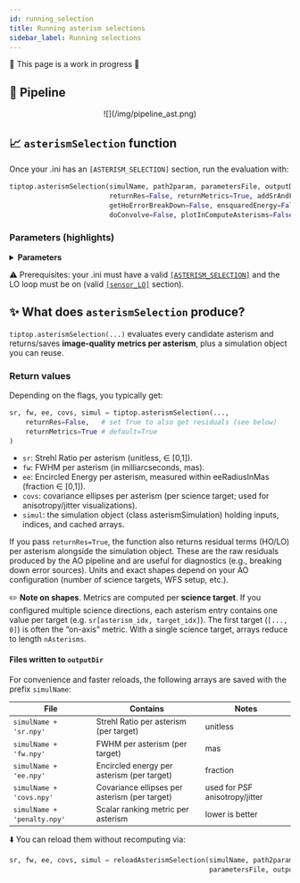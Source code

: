 ```yaml
---
id: running_selection
title: Running asterism selections 
sidebar_label: Running selections 
---
```


<p style={{ fontSize: '1.5rem', fontWeight: 'bold' }}>
🚧 This page is a work in progress 🚧
</p>

## 📑 Pipeline

<p align="center">
![](/img/pipeline_ast.png)
</p>

## 📈 `asterismSelection` function 
Once your .ini has an `[ASTERISM_SELECTION]` section, run the evaluation with:

```python
tiptop.asterismSelection(simulName, path2param, parametersFile, outputDir, outputFile, doPlot=False, 
                         returnRes=False, returnMetrics=True, addSrAndFwhm=True, verbose=False,
                         getHoErrorBreakDown=False, ensquaredEnergy=False, eeRadiusInMas=50, 
                         doConvolve=False, plotInComputeAsterisms=False, progressStatus=False, gpuIndex=0):
```
### Parameters (highlights)

<details>
  <summary><strong> Parameters </strong></summary>
| Parameter | Type | Required | Description |
| :--------------- |:---------------|:---------------|:---------------|
|`simulName` | str | ✓  | Short name used as prefix when saving arrays (e.g. `simulName+'sr.npy'`). | 
|`path2param` | str | ✓ | Path to the parameter file. |
|`parametersFile` | str | ✓ | Name of the parameter file to be used without the extention. |
|`outputDir` | str | ✓ | Path to the folder in which to write the output. |
|`outputFile` | str | ✓ | Base FITS filename if results are saved as images elsewhere in the pipeline. |
|`doPlot` | bool | optional | _Default_: `False`, If you want to see the result in python set this to `True`. |
|`returnRes` | bool | optional | _Default_: `False`, If `True`, return (HO, LO) residuals per asterism and the simulation object. |
|`returnMetrics` | bool | optional |_Default_: `True`, The function will return Strehl Ratio, fwhm, encircled energy within eeRadiusInMas, covariance ellipses and the simulation object, if set to `True`. |
|`addSrAndFwhm` | bool | optional | _Default_: `True`, The function will add in the header of the fits file SR anf FWHM for each PSF. |
|`verbose` | bool | optional | _Default_: `False`, If you want all messages set this to `True`. |
|`getHoErrorBreakDown` | bool | optional | _Default_: `False`, If you want HO error breakdown set this to `True`. |
|`ensquaredEnergy` | float | optional | _Default_: `False`, If you want ensquared energy instead of encircled energy set this to `True`. |
|`eeRadiusInMas` | bool | optional | _Default_: 50, Used together with `returnMetrics`, radius used for the computation of the encirlced energy. |
|`doConvolve` | bool | optional | _Default_: `False`, If you want to use the natural convolution operation set to True. |
|`plotInComputeAsterisms` | bool | optional |  _Default_: `False`, If you want to display asterisms. |
|`progressStatus` | bool | optional |  _Default_: `False`, If you want to display progress status. |
|`gpuIndex` | integer | optional |_Default_: 0, Target GPU index where the simulation will be run. |

</details>

⚠️ Prerequisites: your .ini must have a valid [`[ASTERISM_SELECTION]`](/docs/aquila/parameterfiles.md) and the LO loop must be on (valid [`[sensor_LO]`](/docs/orion/parameterfiles#sensor_LO) section).

## ✨ What does `asterismSelection` produce?

`tiptop.asterismSelection(...)` evaluates every candidate asterism and returns/saves **image-quality metrics per asterism**, plus a simulation object you can reuse.

### Return values
Depending on the flags, you typically get:

```python
sr, fw, ee, covs, simul = tiptop.asterismSelection(...,
    returnRes=False,   # set True to also get residuals (see below)
    returnMetrics=True # default=True
)
```
- `sr`: Strehl Ratio per asterism (unitless, ∈ [0,1]).
- `fw`: FWHM per asterism (in milliarcseconds, mas).
- `ee`: Encircled Energy per asterism, measured within eeRadiusInMas (fraction ∈ [0,1]).
- `covs`: covariance ellipses per asterism (per science target; used for anisotropy/jitter visualizations).
- `simul`: the simulation object (class asterismSimulation) holding inputs, indices, and cached arrays.

If you pass `returnRes=True`, the function also returns residual terms (HO/LO) per asterism alongside the simulation object. These are the raw residuals produced by the AO pipeline and are useful for diagnostics (e.g., breaking down error sources). Units and exact shapes depend on your AO configuration (number of science targets, WFS setup, etc.).

✏️ **Note on shapes**. Metrics are computed per **science target**.
If you configured multiple science directions, each asterism entry contains one value per target (e.g. `sr[asterism_idx, target_idx]`). The first target (`[..., 0]`) is often the “on-axis” metric. With a single science target, arrays reduce to length `nAsterisms`.

#### Files written to `outputDir`

For convenience and faster reloads, the following arrays are saved with the prefix `simulName`:

| File | Contains | Notes |
|---|---|---|
| `simulName + 'sr.npy'` | Strehl Ratio per asterism (per target) | unitless |
| `simulName + 'fw.npy'` | FWHM per asterism (per target) | mas |
| `simulName + 'ee.npy'` | Encircled energy per asterism (per target) | fraction |
| `simulName + 'covs.npy'` | Covariance ellipses per asterism (per target) | used for PSF anisotropy/jitter |
| `simulName + 'penalty.npy'` | Scalar ranking metric per asterism | lower is better |

⬇️ You can reload them without recomputing via:
```python
sr, fw, ee, covs, simul = reloadAsterismSelection(simulName, path2param,
                                                  parametersFile, outputDir, outputFile, ...)
```

<!-- Ranking policy (TIPTOP core): asterisms are ranked by the scalar penalty (jitter), lower is better.
Saved arrays are not sorted; sort them using np.argsort(penalty) (globally) or per field with cumAstSizes.
SR-based fallback is not implemented in TIPTOP; it’s an optional helper you may use in notebooks. -->






<!-- 
## Ordering & indexing 

All arrays (`sr`, `fw`, `ee`, `covs`, `penalty`) share the same asterism ordering:
they are the concatenation of fields, _i.e. field 0 asterisms, then field 1, etc._

Use the simulation object to navigate:

- `simul.nfieldsSizes[f]` → number of asterisms in field f.
- `simul.cumAstSizes` → cumulative counts (length = nFields+1).
- Global asterism index range for field f is: `base = simul.cumAstSizes[f]` → `[base, base + simul.nfieldsSizes[f]]`.

To reconstruct the star indices used by each asterism in a field:
```python
f = 3
simul.selectData(f)  # populates current field indices
local_ast_indices = simul.currentFieldAsterismsIndices  # list of index triplets (or singles)
```

To access the asterism geometry:
```python
base = simul.cumAstSizes[f]
count = simul.nfieldsSizes[f]
# Polar (r[arcsec], theta[deg], photons, freq) for all asterisms in this field:
block = simul.asterismsInputDataPolar[base:base+count]   # shape [count, 4, nNGS]
# Cartesian (x,y,photons,freq):
blockC = simul.asterismsInputDataCartesian[base:base+count]
``` -->